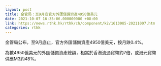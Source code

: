 ```yaml
---
layout: post
title: 金管局：至9月底官方外匯儲備資產4950億美元
date: 2021-10-07 16:35:06.000000000 +08:00
link: https://news.rthk.hk/rthk/ch/component/k2/1613985-20211007.htm
categories: rthk
---
```


金管局公布，至9月底止，官方外匯儲備資產4950億美元，按月跌0.4%。

為數4950億美元的外匯儲備資產總額，相當於香港流通貨幣約7倍，或港元貨幣供應M3約48%。
